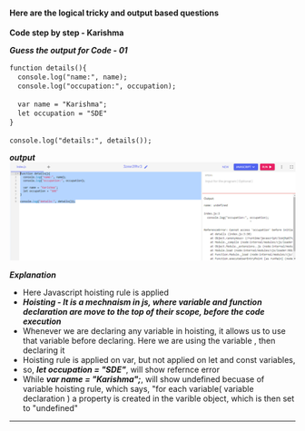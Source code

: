 #### Here are the logical tricky and output based questions

**Code step by step - Karishma**

***Guess the output for Code - 01***
```
function details(){
  console.log("name:", name);
  console.log("occupation:", occupation);
  
  var name = "Karishma";
  let occupation = "SDE"
}

console.log("details:", details());
```
***output***
![Alt text](image-1.png)

***Explanation***
- Here Javascript hoisting rule is applied
- ***Hoisting - It is  a mechnaism in js, where variable and function declaration are move to the top of their scope, before the code execution***
- Whenever we are declaring any variable in hoisting, it allows us to use that variable before declaring. Here we are using the variable , then declaring it 
- Hoisting rule is applied on var, but not applied on let and const variables, 
- so, ***let occupation = "SDE"***, will show refernce error
- While ***var name = "Karishma";***, will show undefined becuase of variable hoisting rule, which says, "for each variable( variable declaration ) a property is created in the varible object, which is then set to "undefined"
 
____________________________________________________________________________________________________
